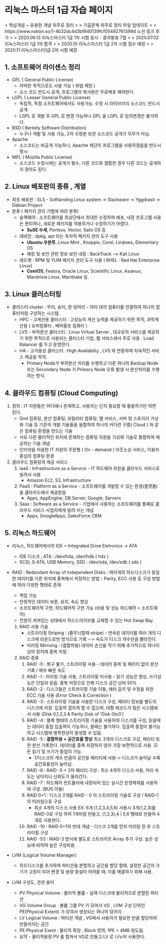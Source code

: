 <h1> 리눅스 마스터 1급 자습 페이지 </h1>
> 핵심개념 ~ 유용한 개념 위주로 정리 
>
> 기출문제 위주로 정리 파일 업데이트
>
> https://www.notion.so/1-4b32dc4d3bf840139fcf05492761399d 노션 링크 추가
>
> 2020.06.13 리눅스마스터 1급 1차 시험 응시 - 결과발표 7월
>
> 2020.07.02 리눅스마스터 1급 1차 합격
>
> 2020.10 리눅스마스터 1급 2차 시험 접수 예정
>
> 2020.11 리눅스마스터1급 2차 시험 예정



## 1. 소프트웨어 라이센스 정리

* GPL ( General Public License)
  * 어떠한 목적으로도 사용 가능 ( 위법 제한 )
  * 소스 코드 반드시 공개, 프로그램의 복사본은 무료배포 해야한다. 
* LGPL ( Lesser General Public License)
  * 독립적, 독점 소프트웨어에서도 사용가능. 수정 시 라이브러리 소스코드 반드시 공개
  * LGPL 로 개발 후 GPL 로 변경 가능하나 GPL 을 LGPL 로 임의변경은 불가하다.
* BSD ( Berkely Software Distribution)
  * 누구나 개발 및 사용 가능, 2차 수정본 또한 소스코드 공개가 의무가 아님.
* Apache 
  * 소스코드는 비공개 가능하나, Apache 제단의 프로그램을 사용하였음을 반드시 명시
* MPL ( Mozilla Public License)
  * 소스코드 수정시에는 공개가 필수, 다른 코드와 결합한 경우 다른 코드는 공개하지 않아도 된다.



## 2. Linux 배포판의 종류 , 계열

* 최초 배포판 : SLS - Softlanding Linux system -> Slackware -> Yggdrasil -> Debian Project
* 분류 ( 패키지 관리 기법에 따라 분류)
  * 슬랙웨어 : 소프트웨어를 최상단에서 최대한 수정하여 배포, 내장 프로그램 사용은 편리하나, 새로운 패키지를 적용하거나 수정하기가 어렵다.
    * **SuSE 수세**, Porteus, Vector, Salix OS 등
  * 데비안 : dpkg, apt 라는 독자적 패키지 관리 도구 사용 
    * **Ubuntu 우분투**,  Linux Mint , Knoppix, Corel, Lindows, Elementary OS
    * 해킹 및 보안 관련 정보 보안 내장 : BackTrack --> Kali Linux  
  * 레드햇 : RPM 및 YUM 패키지 관리 도구 사용  ( RHEL : Red Hat Enterprise Linux)
    * **CentOS**, Fedora, Oracle Linux, Scientific Linux, Asianux, Mandrivia Linux, Mandrake 등.



## 3. Linux 클러스터링

* 클러스터 cluster : 무리, 송이, 한 덩어리 - 여러 대의 컴퓨터를 연결하여 하나의 컴퓨터처럼 구성하는 시스템.
  * HPC - 고계산용 클러스터 : 고성능의 계산 능력을 제공하기 위한 목적, 과학계산용 ( 슈퍼컴퓨터 , 베어울프 컴퓨터 ) 
  * LVS - 부하분산 클러스터 : Linux Virtual Server , 대규모의 서비스를 제공하기 위한 목적으로 사용되는 클러스터 기법, 웹 서비스에서 주로 사용 . Load Balancer 를 두고 운영한다. 
  * HA - 고가용성 클러스터 : High Avaliablity , LVS 와 연동하여 지속적인 서비스 제공을 목적. 
    * Primary Node가 부하분산 처리를 수행하고 다른 하나의 Backup Node 또는 Secondary Node 가 Primary Node 오류 발생 시 분산처리를 수행하는 방식.

## 4. 클라우드 컴퓨팅 (Cloud Computing)

1. 정의 : IT 자원들은 어디에나 존재하고, 사용자는 단지 필요할 때 활용하기만 하면 된다.
   * Gird 컴퓨팅, 분산 컴퓨팅, 유틸리티 컴퓨팅, 웹 서비스, 서버 및 스토리지 가상화 기술 등 기존의 개발 기술들을 융합하여 하나의 커다란 구름( Cloud ) 와 같은 컴퓨팅 환경을 만드는 기술  
   * 서로 다른 물리적인 위치에 존재하는 컴퓨팅 자원을 가상화 기술로 통합하여 제공하는 기술 개념 
   * 인터넷을 이용한 IT 자원의 주문형 ( On - demand ) 아웃소싱 서비스, 이용자 중심의 컴퓨팅 환경
2. 클라우드 컴퓨팅의 제공 서비스
   1. IaaS : Infrastructure as a Service - IT 하드웨어 자원을 클라우드 서비스로 빌려서 사용
      * Amazon Ec2, S3, Infrastructure 
   2. PaaS : Platform as a Service - 소프트웨어를 개발할 수 있는 환경(플랫폼) 을 클라우드에서 제공받음
      * Apps, AppEngine, DB Server, Google, Servers
   3. Saas : Software as a Service - 기업에서 사용하는 소프트웨어를 통째로 클라우드 서비스 사업자에게 빌려 쓰는 개념
      * Apps, GoogleApps, SalesForce CRM 



## 5. 리눅스 하드웨어

* 리눅스, 하드웨어에서의 IDE = Integrated Drive Eletronics -> ATA 

  * IDE 디스크 , ATA : /dev/hda, /dev/hdb   ( hdx )
  * SCSI, S-ATA, USB Memory, SSD : /dev/sda, /dev/sdb ( sdx )

* RAID : Redundant Array of Independent Disks  : 여러개의 하드디스크가 동일한 데이터를 다른 위치에 중복해서 저장하는 방법  - Parity, ECC 사용 등 구성 방법에 따라 다양한 형태로 존재

  * 백업 가능
  * 안정적인 데이터 보존, 유지, 속도 향상
  * 소프트웨어적 구현, 하드웨어적 구현 가능 (비용 및 성능 하드웨어 > 소프트웨어)
  * 전원이 켜져있는 상태에서 하드드라이브를 교체할 수 있는 Hot Swap Bay 

  1. RAID 사용 기술
     * 스트라이핑 Striping : (줄무늬할때 stripe) - 연속된 데이터를 여러 개의 디스크에 라운드로빈 방식으로 기록 --> 속도가 디스크 개수만큼 빨라진다.
     * 미러링 Mirroing : (결함허용) 데이터 손신을 막기 위해 추가적으로 하나이상의 장치에 중복 저장.
  2. RAID 종류
     1. RAID -0 : 복구 불가, 스트라이핑 사용 - 데이터 중복 및 패리티 없이 분산 기록 / 매우 빠른 속도 
     2. RAID -1 : 미러링 기술 사용, 스트라이핑 미사용 - 읽기 성능은 향상, 쓰기성능은 단일과 같음. 중복 저장으로 인해 디스크 공간 낭비 50%  
     3. RAID -2 : 디스크들은 스트라이핑 기술 이용, 에러 감지 및 수정을 위한 ECC 기술 사용 (Error Check & Correction )
     4. RAID -3 : 스트라이핑 기술을 사용한 디스크 구성, 패리티 정보를 별도의 디스크에 저장. 입출력 겹치게 할 수 없으며, 대형 레코드가 많은 시스템에서 사용 (DIsk 0,1,2,3 & Parity Disk of 'Disk 0to3')
     5. RAID -4 : 블록 형태의 스트라이핑 기술을 사용하여 디스크를 구성, 읽을때는 데이터 중첩 입출력이 가능하나, 쓸때는 불가하다. 입출력 중첩이 불가능하고 시스템에 병목현상이 발생할 수 있음.
     6. RAID -5 : **결함허용 + 공간효율 향상**
        최소 3개의 디스크로 구성, 패리티 또한 분산 기록한다. 데이터를 중복 저장하지 않아 가장 보편적으로 사용. 모든 읽기 및 쓰기가 중첩이 가능.
        * 1/디스크의 개수 만큼의 공간을 패리티에 사용-> 디스크가 늘어날 수록 공간효율성이 늘어남. 
     7. RAID -6 : RAID -5 + 2차 패리티 구성 : 최소 4개의 디스크 사용, 처리 속도는 낮아지나 신뢰도가 올라간다. 
     8. RAID -7 : 하드웨어 컨트롤러에 내장되어 있는 실시간 운영체제를 사용하여 구성. (BUS 이용)
     9. RAID 0+1 : 디스크 2개를 RAID - 0 의 스트라이핑 기술로 구성 / RAID-1 의 미러링으로 구성. 
        * 최소 4개의 디스크 사용
          EX:  6개 (1,2,3,4,5,6) 사용시 3개(1,2,3)를 RAID-0로 구성 하여 1개처럼 만들고, (1,2,3),4 | 5,6 형태로 만들어 4개로 사용한다.  
     10. RAID -10 : RAID 0+1의 반대 개념 - 디스크 2개를 먼저 미러링 한 후 스트라이핑 구성
     11. RAID -53 : RIAD-3 방식에 별도로 스트라이프 Array 추가 구성. 높은 성능에 비하여 높은 구성비용.

* LVM (Logical Volume Manager)

  * 하드디스크를 추가하여 파티션을 분할하고 공간을 할당 할때,  설정한 공간의 크기가 고정이 되어 변경 및 용량 증설이 어려울 때, 이를 해결하기 위해 사용.
* LVM 구성도, 관련 용어
    * PV Physical Volume : 물리적 볼륨 - 실제 디스크에 물리적으로 분할한 파티션 
    * VG Volume Group : 볼륨 그룹 PV 가 모여서 VG , LVM 구성 단위인 PE(Physical Extent) 가 모여서 생성되는 하나의 덩어리
    * LV Logical Volume : 파티션 개념 , VG에서 사용자가 필요한 만큼 할당하여 만들어지는 공간
    * PE Physical Exent : 물리적 확장 , Block 영역, 1PE = 4MB 정도됨.
  * 요약 - 물리적용량 PV 를 합쳐서 VG로 만들고 LV 로 나누어 사용한다. 